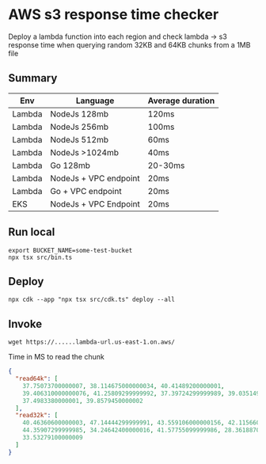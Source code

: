 # AWS s3 response time checker

Deploy a lambda function into each region and check lambda -> s3 response time when querying random 32KB and 64KB chunks from a 1MB file

## Summary

| Env    | Language              | Average duration |
| ------ | --------------------- | ---------------- |
| Lambda | NodeJs 128mb          | 120ms            |
| Lambda | NodeJs 256mb          | 100ms            |
| Lambda | NodeJs 512mb          | 60ms             |
| Lambda | NodeJs >1024mb        | 40ms             |
| Lambda | Go 128mb              | 20-30ms          |
| Lambda | NodeJs + VPC endpoint | 20ms             |
| Lambda | Go + VPC endpoint     | 20ms             |
| EKS    | NodeJs + VPC Endpoint | 20ms             |

## Run local

```
export BUCKET_NAME=some-test-bucket
npx tsx src/bin.ts
```

## Deploy

```
npx cdk --app "npx tsx src/cdk.ts" deploy --all
```

## Invoke

```
wget https://......lambda-url.us-east-1.on.aws/
```

Time in MS to read the chunk

```json
{
  "read64k": [
    37.75073700000007, 38.114675000000034, 40.41489200000001,
    39.406310000000076, 41.25809299999992, 37.39724299999989, 39.03514999999993,
    37.4983380000001, 39.8579450000002
  ],
  "read32k": [
    40.46360600000003, 47.14444299999991, 43.559106000000156, 42.11566000000016,
    44.35907299999985, 34.24642400000016, 41.57755099999986, 28.361887000000024,
    33.53279100000009
  ]
}
```
